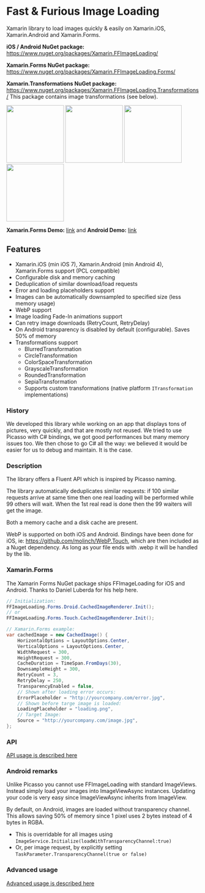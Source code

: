 Fast & Furious Image Loading
==========================================

Xamarin library to load images quickly & easily on Xamarin.iOS, Xamarin.Android and Xamarin.Forms.

**iOS / Android NuGet package:** https://www.nuget.org/packages/Xamarin.FFImageLoading/

**Xamarin.Forms NuGet package:** https://www.nuget.org/packages/Xamarin.FFImageLoading.Forms/

**Xamarin.Transformations NuGet package:** https://www.nuget.org/packages/Xamarin.FFImageLoading.Transformations/
This package contains image transformations (see below).

<a href="https://raw.githubusercontent.com/molinch/FFImageLoading/master/samples/Screenshots/android_list.png"><img src="https://raw.githubusercontent.com/molinch/FFImageLoading/master/samples/Screenshots/android_list.png" width="150"/></a> <a href="https://raw.githubusercontent.com/molinch/FFImageLoading/master/samples/Screenshots/android_transformations.png"><img src="https://raw.githubusercontent.com/molinch/FFImageLoading/master/samples/Screenshots/android_transformations.png" width="150"/></a> <a href="https://raw.githubusercontent.com/molinch/FFImageLoading/master/samples/Screenshots/android_placeholders1.png"><img src="https://raw.githubusercontent.com/molinch/FFImageLoading/master/samples/Screenshots/android_placeholders1.png" width="150"/></a> <a href="https://raw.githubusercontent.com/molinch/FFImageLoading/master/samples/Screenshots/android_placeholders2.png"><img src="https://raw.githubusercontent.com/molinch/FFImageLoading/master/samples/Screenshots/android_placeholders2.png" width="150"/></a>

**Xamarin.Forms Demo:** [link](https://github.com/molinch/FFImageLoading/tree/master/samples/ImageLoading.Forms.Sample) and **Android Demo:** [link](https://github.com/molinch/FFImageLoading/tree/master/samples/ImageLoading.Sample)

## Features

- Xamarin.iOS (min iOS 7), Xamarin.Android (min Android 4), Xamarin.Forms support (PCL compatible)
- Configurable disk and memory caching
- Deduplication of similar download/load requests
- Error and loading placeholders support
- Images can be automatically downsampled to specified size (less memory usage)
- WebP support
- Image loading Fade-In animations support
- Can retry image downloads (RetryCount, RetryDelay)
- On Android transparency is disabled by default (configurable). Saves 50% of memory
- Transformations support
  - BlurredTransformation
  - CircleTransformation
  - ColorSpaceTransformation
  - GrayscaleTransformation
  - RoundedTransformation
  - SepiaTransformation
  - Supports custom transformations (native platform `ITransformation` implementations)

### History
We developed this library while working on an app that displays tons of pictures, very quickly, and that are mostly not reused. We tried to use Picasso with C# bindings, we got good performances but many memory issues too. We then chose to go C# all the way: we believed it would be easier for us to debug and maintain. It is the case.

### Description
The library offers a Fluent API which is inspired by Picasso naming.

The library automatically deduplicates similar requests: if 100 similar requests arrive at same time then one real loading will be performed while 99 others will wait. When the 1st real read is done then the 99 waiters will get the image.

Both a memory cache and a disk cache are present.

WebP is supported on both iOS and Android. Bindings have been done for iOS, ie: https://github.com/molinch/WebP.Touch, which are then included as a Nuget dependency. As long as your file ends with .webp it will be handled by the lib.

### Xamarin.Forms
The Xamarin Forms NuGet package ships FFImageLoading for iOS and Android. Thanks to Daniel Luberda for his help here.

```C#
// Initialization:
FFImageLoading.Forms.Droid.CachedImageRenderer.Init();
// or
FFImageLoading.Forms.Touch.CachedImageRenderer.Init();
```

```C#
// Xamarin.Forms example:
var cachedImage = new CachedImage() {
	HorizontalOptions = LayoutOptions.Center,
	VerticalOptions = LayoutOptions.Center,
	WidthRequest = 300,
	HeightRequest = 300,
	CacheDuration = TimeSpan.FromDays(30),
	DownsampleHeight = 300,
	RetryCount = 3,
	RetryDelay = 250,
	TransparencyEnabled = false,
	// Shown after loading error occurs:
	ErrorPlaceholder = "http://yourcompany.com/error.jpg",
	// Shown before targe image is loaded:
	LoadingPlaceholder = "loading.png",
	// Target Image:
	Source = "http://yourcompany.com/image.jpg",
};
```

### API
[API usage is described here](docs/API_Usage.md)

### Android remarks
Unlike Picasso you cannot use FFImageLoading with standard ImageViews. Instead simply load your images into ImageViewAsync instances. Updating your code is very easy since ImageViewAsync inherits from ImageView.

By default, on Android, images are loaded without transparency channel. This allows saving 50% of memory since 1 pixel uses 2 bytes instead of 4 bytes in RGBA.
- This is overridable for all images using `ImageService.Initialize(loadWithTransparencyChannel:true)`
- Or, per image request, by explicitly setting `TaskParameter.TransparencyChannel(true or false)`

### Advanced usage
[Advanced usage is described here](docs/Advanced_Usage.md)
